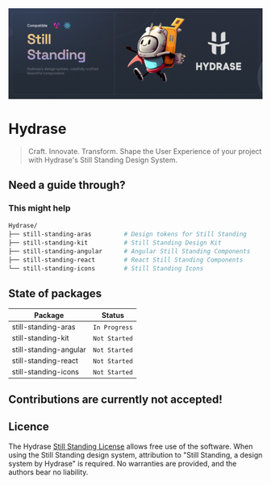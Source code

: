 <div align="center">
    <img
      src="https://github.com/HydraseCore/Still-Standing/blob/main/documentation/Still-Standing-Banner.jpg"
      alt=""
    />
</div>

# Hydrase

> Craft. Innovate. Transform. Shape the User Experience of your project with Hydrase's Still Standing Design System.

## Need a guide through?
### This might help

```sh
Hydrase/
├── still-standing-aras         # Design tokens for Still Standing
├── still-standing-kit          # Still Standing Design Kit
├── still-standing-angular      # Angular Still Standing Components
├── still-standing-react        # React Still Standing Components
└── still-standing-icons        # Still Standing Icons
```

## State of packages

| Package                                           | Status                               |
| ------------------------------------------------- | ------------------------------------ |
| still-standing-aras                               | `In Progress`                        |
| still-standing-kit                                | `Not Started`                        |
| still-standing-angular                            | `Not Started`                        |
| still-standing-react                              | `Not Started`                        |
| still-standing-icons                              | `Not Started`                        |

## Contributions are currently not accepted!

## Licence

The Hydrase [Still Standing License](https://github.com/HydraseCore/Still-Standing/blob/main/LICENSE.md) allows free use of the software. When using the Still Standing design system, attribution to "Still Standing, a design system by Hydrase" is required. No warranties are provided, and the authors bear no liability.
